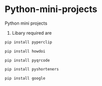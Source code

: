 # Python-mini-projects
  Python mini projects

1. Libary required are

```python
pip install pyperclip

```
```python 
pip install howdoi
```
```pyhton
pip install pyqrcode
```
```python
pip install pyshorteners
```
```python
pip install google
```
